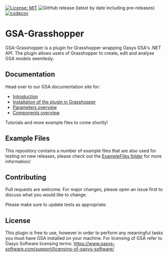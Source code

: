 [![License: MIT](https://img.shields.io/badge/License-MIT-yellow.svg)](https://opensource.org/licenses/MIT)
![GitHub release (latest by date including pre-releases)](https://img.shields.io/github/v/release/arup-group/GSA-Grasshopper?include_prereleases)
[![codecov](https://codecov.io/gh/arup-group/GSA-Grasshopper/branch/main/graph/badge.svg?token=MB9FPYAICX)](https://codecov.io/gh/arup-group/GSA-Grasshopper)

# GSA-Grasshopper

GSA-Grasshopper is a plugin for Grasshopper wrapping Oasys GSA's .NET API. The plugin allows users of Grasshopper to create, edit and analyse GSA models seemlesly. 

## Documentation

Head over to our GSA documentation site for:
- [Introduction](https://docs.oasys-software.com/structural/gsa/explanations/gsagh-introduction.html)
- [Installation of the plugin in Grasshopper](https://docs.oasys-software.com/structural/gsa/tutorials/gsagh-installing-grasshopper-plugin.html)
- [Parameters overview](https://docs.oasys-software.com/structural/gsa/explanations/gsagh-parameters.html)
- [Components overview](https://docs.oasys-software.com/structural/gsa/explanations/gsagh-components.html)

Tutorials and more example files to come shortly!

## Example Files

This repository contains a number of example files that are also used for testing on new releases, please check out the [ExampleFiles folder](/ExampleFiles) for more information/

## Contributing

Pull requests are welcome. For major changes, please open an issue first to discuss what you would like to change.

Please make sure to update tests as appropriate.

## License

This plugin is free to use, however in order to perform any meaningful tasks you must have GSA installed on your machine. For licensing of GSA refer to Oasys Software licensing terms: https://www.oasys-software.com/support/licensing-of-oasys-software/
